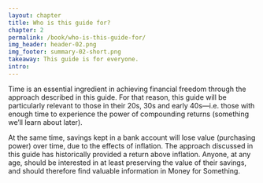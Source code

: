 ```yaml
---
layout: chapter
title: Who is this guide for?
chapter: 2
permalink: /book/who-is-this-guide-for/
img_header: header-02.png
img_footer: summary-02-short.png
takeaway: This guide is for everyone.
intro:
---
```


Time is an essential ingredient in achieving financial freedom through the approach described in this guide. For that reason, this guide will be particularly relevant to those in their 20s, 30s and early 40s—i.e. those with enough time to experience the power of compounding returns (something we’ll learn about later).

At the same time, savings kept in a bank account will lose value (purchasing power) over time, due to the effects of inflation. The approach discussed in this guide has historically provided a return above inflation. Anyone, at any age, should be interested in at least preserving the value of their savings, and should therefore find valuable information in Money for Something.